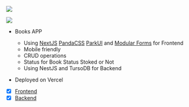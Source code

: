 ![](https://media.giphy.com/media/v1.Y2lkPTc5MGI3NjExYmpqNHA4djNncTN4ZnU5cXNyZHhlZDRmMXc2ZjV6Z3c5a3FvNXRpNiZlcD12MV9pbnRlcm5hbF9naWZfYnlfaWQmY3Q9Zw/GlUCrddIJYlWafk1Ay/giphy.gif)

![](https://i.ibb.co/DwYRWQH/Screenshot-2024-01-06-at-23-56-22.png)
- Books APP
    - Using [NextJS](https://nextjs.org) [PandaCSS](https://pandacss.com) [ParkUI](https://park-ui.com) and [Modular Forms](modularforms.dev/) for Frontend
    - Mobile friendly
    - CRUD operations
    - Status for Book Status Stoked or Not
    - Using NestJS and TursoDB for Backend

- Deployed on Vercel
- [x] [Frontend](https://books-frontend-blond.vercel.app/)
- [x] [Backend](https://books-api-nine-ochre.vercel.app/api#/)